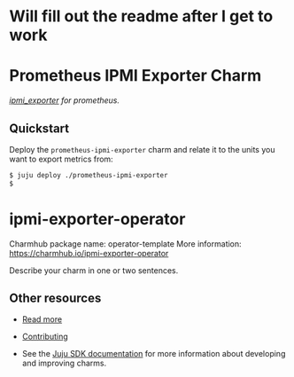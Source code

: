 # Will fill out the readme after I get to work
# Prometheus IPMI Exporter Charm
*[ipmi_exporter](https://github.com/prometheus-community/ipmi_exporter) for prometheus.* 

## Quickstart
Deploy the `prometheus-ipmi-exporter` charm and relate it to the units you want to export metrics from:
```bash
$ juju deploy ./prometheus-ipmi-exporter
$ 
```
<!--
Avoid using this README file for information that is maintained or published elsewhere, e.g.:

* metadata.yaml > published on Charmhub
* documentation > published on (or linked to from) Charmhub
* detailed contribution guide > documentation or CONTRIBUTING.md

Use links instead.
-->

# ipmi-exporter-operator

Charmhub package name: operator-template
More information: https://charmhub.io/ipmi-exporter-operator

Describe your charm in one or two sentences.

## Other resources

<!-- If your charm is documented somewhere else other than Charmhub, provide a link separately. -->

- [Read more](https://example.com)

- [Contributing](CONTRIBUTING.md) <!-- or link to other contribution documentation -->

- See the [Juju SDK documentation](https://juju.is/docs/sdk) for more information about developing and improving charms.
